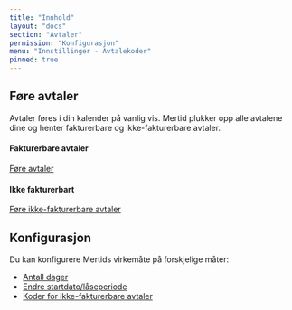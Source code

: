 ```yaml
---
title: "Innhold"
layout: "docs"
section: "Avtaler"
permission: "Konfigurasjon"
menu: "Innstillinger - Avtalekoder"
pinned: true
---
```



## Føre avtaler
Avtaler føres i din kalender på vanlig vis. 
Mertid plukker opp alle avtalene dine og henter fakturerbare og ikke-fakturerbare avtaler. 

#### Fakturerbare avtaler
[Føre avtaler](avtaler)


#### Ikke fakturerbart
[Føre ikke-fakturerbare avtaler](ikke_fakturerbare)



## Konfigurasjon
Du kan konfigurere Mertids virkemåte på forskjelige måter:

- [Antall dager](../innstillinger/konfigurasjon/antall_dager) 
- [Endre startdato/låseperiode](../ordrer/periode)
- [Koder for ikke-fakturerbare avtaler](hashtags)
